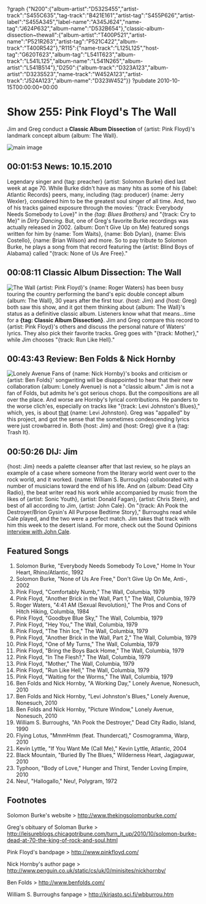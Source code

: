 ?graph {"N200":{"album-artist":"D532S455","artist-track":"S455C635","tag-track":"B421E161","artist-tag":"S455P626","artist-label":"S455A345","label-name":"A345J624","name-tag":"J624P632","album-name":"D532B654"},"classic-album-dissection~thewall":{"album-artist":"T400P521","artist-name":"P521R263","artist-tag":"P521C422","album-track":"T400R542"},"R115":{"name-track":"L125L125","host-tag":"G620T623","album-tag":"L541T623","album-track":"L541L125","album-name":"L541N265","album-artist":"L541B514"},"D250":{"album-track":"D323A123","album-artist":"D323S523","name-track":"W452A123","artist-track":"J524A123","album-name":"D323W452"}}
?pubdate 2010-10-15T00:00:00+00:00

# Show 255: Pink Floyd's The Wall
Jim and Greg conduct a **Classic Album Dissection** of {artist: Pink Floyd}'s landmark concept album {album: The Wall}.

![main image](http://static.soundopinions.org/images/2010/pinkfloyd_thewall.jpg)

## 00:01:53 News: 10.15.2010
Legendary singer and {tag: preacher} {artist: Solomon Burke} died last week at age 70. While Burke didn't have as many hits as some of his {label: Atlantic Records} peers, many, including {tag: producer} {name: Jerry Wexler}, considered him to be the greatest soul singer of all time. And, two of his tracks gained exposure through the movies: "{track: Everybody Needs Somebody to Love}" in the *{tag: Blues Brothers}* and "{track: Cry to Me}" in *Dirty Dancing*. But, one of Greg's favorite Burke recordings was actually released in 2002. {album: Don't Give Up on Me} featured songs written for him by {name: Tom Waits}, {name: Bob Dylan}, {name: Elvis Costello}, {name: Brian Wilson} and more. So to pay tribute to Solomon Burke, he plays a song from that record featuring the {artist: Blind Boys of Alabama} called "{track: None of Us Are Free}." 

## 00:08:11 Classic Album Dissection: The Wall
![The Wall](https://is4-ssl.mzstatic.com/image/thumb/Music7/v4/e5/9f/fb/e59ffb3b-1283-ee80-56a5-1b983df53ab2/source/600x600bb.jpg "487143/1065975633")
{artist: Pink Floyd}'s {name: Roger Waters} has been busy touring the country performing the band's epic double concept album {album: The Wall}, 30 years after the first tour. {host: Jim} and {host: Greg} both saw this show, and it got them thinking about {album: The Wall}'s status as a definitive classic album. Listeners know what that means...time for a **{tag: Classic Album Dissection}**. Jim and Greg compare this record to {artist: Pink Floyd}'s others and discuss the personal nature of Waters' lyrics. They also pick their favorite tracks. Greg goes with "{track: Mother}," while Jim chooses "{track: Run Like Hell}." 

## 00:43:43 Review: Ben Folds & Nick Hornby
![Lonely Avenue](http://is5.mzstatic.com/image/thumb/Music/v4/46/94/87/4694872c-473c-9ac0-912e-567fecb213bc/source/600x600bb.jpg "463277/387461770")
Fans of {name: Nick Hornby}'s books and criticism or {artist: Ben Folds}' songwriting will be disappointed to hear that their new collaboration {album: Lonely Avenue} is not a "classic album." Jim is not a fan of Folds, but admits he's got serious chops. But the compositions are all over the place. And worse are Hornby's lyrical contributions. He panders to the worse clich'es, especially on tracks like "{track: Levi Johnston's Blues}," which, yes, is about [that](http://www.huffingtonpost.com/news/levi-johnston) {name: Levi Johnston}. Greg was "appalled" by this project, and got the sense that the sometimes condescending lyrics were just crowbarred in. Both {host: Jim} and {host: Greg} give it a {tag: Trash It}.

## 00:50:26 DIJ: Jim
{host: Jim} needs a palette cleanser after that last review, so he plays an example of a case where someone from the literary world went over to the rock world, and it worked. {name: William S. Burroughs} collaborated with a number of musicians toward the end of his life. And on {album: Dead City Radio}, the beat writer read his work while accompanied by music from the likes of {artist: Sonic Youth}, {artist: Donald Fagan}, {artist: Chris Stein}, and best of all according to Jim, {artist: John Cale}. On "{track: Ah Pook the Destroyer/Brion Gysin's All Purpose Bedtime Story}," Burroughs read while Cale played, and the two were a perfect match. Jim takes that track with him this week to the desert island. For more, check out the Sound Opinions [interview with John Cale](/show/98/).

## Featured Songs
1. Solomon Burke, "Everybody Needs Somebody To Love," Home In Your Heart, Rhino/Atlantic, 1992
2. Solomon Burke, "None of Us Are Free," Don't Give Up On Me, Anti-, 2002
3. Pink Floyd, "Comfortably Numb," The Wall, Columbia, 1979
4. Pink Floyd, "Another Brick in the Wall, Part 1," The Wall, Columbia, 1979
5. Roger Waters, "4:41 AM (Sexual Revolution)," The Pros and Cons of Hitch Hiking, Columbia, 1984
6. Pink Floyd, "Goodbye Blue Sky," The Wall, Columbia, 1979
7. Pink Floyd, "Hey You," The Wall, Columbia, 1979
8. Pink Floyd, "The Thin Ice," The Wall, Columbia, 1979
9. Pink Floyd, "Another Brick in the Wall, Part 2," The Wall, Columbia, 1979
10. Pink Floyd, "One of My Turns," The Wall, Columbia, 1979
11. Pink Floyd, "Bring the Boys Back Home," The Wall, Columbia, 1979
12. Pink Floyd, "In The Flesh?," The Wall, Columbia, 1979
13. Pink Floyd, "Mother," The Wall, Columbia, 1979
14. Pink Floyd, "Run Like Hell," The Wall, Columbia, 1979
15. Pink Floyd, "Waiting for the Worms," The Wall, Columbia, 1979
16. Ben Folds and Nick Hornby, "A Working Day," Lonely Avenue, Nonesuch, 2010
17. Ben Folds and Nick Hornby, "Levi Johnston's Blues," Lonely Avenue, Nonesuch, 2010
18. Ben Folds and Nick Hornby, "Picture Window," Lonely Avenue, Nonesuch, 2010
19. William S. Burroughs, "Ah Pook the Destroyer," Dead City Radio, Island, 1990
20. Flying Lotus, "MmmHmm (feat. Thundercat)," Cosmogramma, Warp, 2010
21. Kevin Lyttle, "If You Want Me (Call Me)," Kevin Lyttle, Atlantic, 2004
22. Black Mountain, "Buried By The Blues," Wilderness Heart, Jagjaguwar, 2010
23. Typhoon, "Body of Love," Hunger and Thirst, Tender Loving Empire, 2010
24. Neu!, "Hallogallo," Neu!, Polygram, 1972

## Footnotes

Solomon Burke's website > http://www.thekingsolomonburke.com/

Greg's obituary of Soloman Burke > http://leisureblogs.chicagotribune.com/turn_it_up/2010/10/solomon-burke-dead-at-70-the-king-of-rock-and-soul.html

Pink Floyd's bandpage > http://www.pinkfloyd.com/

Nick Hornby's author page > http://www.penguin.co.uk/static/cs/uk/0/minisites/nickhornby/

Ben Folds > http://www.benfolds.com/

William S. Burroughs fanpage > http://kirjasto.sci.fi/wbburrou.htm
